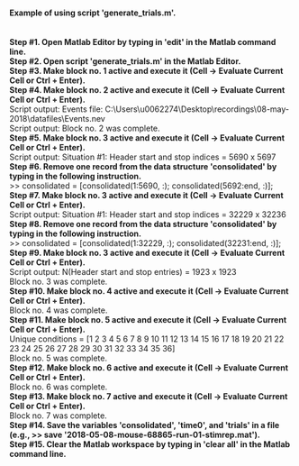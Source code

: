 <h4>Example of using script 'generate_trials.m'.</h4><br>
<b>Step #1. Open Matlab Editor by typing in 'edit' in the Matlab command line.</b><br>
<b>Step #2. Open script 'generate_trials.m' in the Matlab Editor.</b><br>
<b>Step #3. Make block no. 1 active and execute it (Cell -> Evaluate Current Cell or Ctrl + Enter).</b><br>
<b>Step #4. Make block no. 2 active and execute it (Cell -> Evaluate Current Cell or Ctrl + Enter).</b><br>
Script output: Events file: C:\Users\u0062274\Desktop\recordings\08-may-2018\datafiles\Events.nev<br>
Script output: Block no. 2 was complete.<br>
<b>Step #5. Make block no. 3 active and execute it (Cell -> Evaluate Current Cell or Ctrl + Enter).</b><br>
Script output: Situation #1: Header start and stop indices = 5690 x 5697<br>
<b>Step #6. Remove one record from the data structure 'consolidated' by typing in the following instruction.</b><br>
>> consolidated = [consolidated(1:5690, :); consolidated(5692:end, :)];<br>
<b>Step #7. Make block no. 3 active and execute it (Cell -> Evaluate Current Cell or Ctrl + Enter).</b><br>
Script output: Situation #1: Header start and stop indices = 32229 x 32236<br>
<b>Step #8. Remove one record from the data structure 'consolidated' by typing in the following instruction.</b><br>
>> consolidated = [consolidated(1:32229, :); consolidated(32231:end, :)];<br>
<b>Step #9. Make block no. 3 active and execute it (Cell -> Evaluate Current Cell or Ctrl + Enter).</b><br>
Script output: N(Header start and stop entries) = 1923 x 1923<br>
Block no. 3 was complete.<br>
<b>Step #10. Make block no. 4 active and execute it (Cell -> Evaluate Current Cell or Ctrl + Enter).</b><br>
Block no. 4 was complete.<br>
<b>Step #11. Make block no. 5 active and execute it (Cell -> Evaluate Current Cell or Ctrl + Enter).</b><br>
Unique conditions = [1   2   3   4   5   6   7   8   9  10  11  12  13  14  15  16  17  18  19  20  21  22  23  24  25  26  27  28  29  30  31  32  33  34  35  36]<br>
Block no. 5 was complete.<br>
<b>Step #12. Make block no. 6 active and execute it (Cell -> Evaluate Current Cell or Ctrl + Enter).</b><br>
Block no. 6 was complete.<br>
<b>Step #13. Make block no. 7 active and execute it (Cell -> Evaluate Current Cell or Ctrl + Enter).</b><br>
Block no. 7 was complete.<br>
<b>Step #14. Save the variables 'consolidated', 'time0', and 'trials' in a file (e.g., >> save '2018-05-08-mouse-68865-run-01-stimrep.mat').<br>
<b>Step #15. Clear the Matlab workspace by typing in 'clear all' in the Matlab command line.<br>
